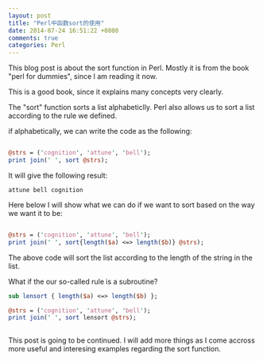```yaml
---
layout: post
title: "Perl中函数sort的使用"
date: 2014-07-24 16:51:22 +0800
comments: true
categories: Perl
---
```

This blog post is about the sort function in Perl. Mostly it is from the book "perl for dummies", since I am reading it now.   

This is a good book, since it explains many concepts very clearly.  

The "sort" function sorts a list alphabeticlly. Perl also allows us to sort a list according to the rule we defined.  

if alphabetically, we can write the code as the following:  

```perl

@strs = ('cognition', 'attune', 'bell');
print join(' ', sort @strs);

```    
It will give the following result:  

```
attune bell cognition
```


Here below I will show what we can do if we want to sort based on the way we want it to be:  

```perl 

@strs = ('cognition', 'attune', 'bell');
print join(' ', sort{length($a) <=> length($b)} @strs);  

```  
The above code will sort the list according to the length of the string in the list.  

What if the our so-called rule is a subroutine?  

```perl
sub lensort { length($a) <=> length($b) };

@strs = ('cognition', 'attune', 'bell');
print join(' ', sort lensort @strs);
 
```  

This post is going to be continued. I will add more things as I come accross more useful and interesing examples regarding the sort function.  




